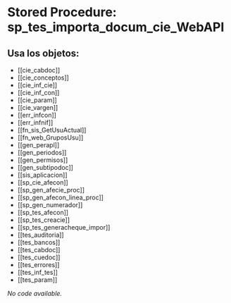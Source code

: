 # Stored Procedure: sp_tes_importa_docum_cie_WebAPI

## Usa los objetos:
- [[cie_cabdoc]]
- [[cie_conceptos]]
- [[cie_inf_cie]]
- [[cie_inf_con]]
- [[cie_param]]
- [[cie_vargen]]
- [[err_infcon]]
- [[err_infnif]]
- [[fn_sis_GetUsuActual]]
- [[fn_web_GruposUsu]]
- [[gen_perapl]]
- [[gen_periodos]]
- [[gen_permisos]]
- [[gen_subtipodoc]]
- [[sis_aplicacion]]
- [[sp_cie_afecon]]
- [[sp_gen_afecie_proc]]
- [[sp_gen_afecon_linea_proc]]
- [[sp_gen_numerador]]
- [[sp_tes_afecon]]
- [[sp_tes_creacie]]
- [[sp_tes_generacheque_impor]]
- [[tes_auditoria]]
- [[tes_bancos]]
- [[tes_cabdoc]]
- [[tes_cuedoc]]
- [[tes_errores]]
- [[tes_inf_tes]]
- [[tes_param]]

*No code available.*
